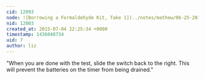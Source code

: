 ```yaml
---
cid: 12093
node: ![Borrowing a Formaldehyde Kit, Take 1](../notes/mathew/06-25-2015/borrowing-a-formaldehyde-kit-take-1)
nid: 12003
created_at: 2015-07-04 22:25:34 +0000
timestamp: 1436048734
uid: 7
author: liz
---
```


"When you are done with the test, slide the switch back to the right. This will prevent the batteries on the timer from being drained."